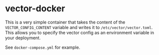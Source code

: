 # vector-docker

This is a very simple container that takes the content of the `VECTOR_CONFIG_CONTENT` variable and writes it to `/etc/vector/vector.toml`. This allows you to specify the vector config as an environment variable in your deployment.

See `docker-compose.yml` for example.
